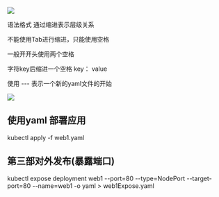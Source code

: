 ![](https://img2020.cnblogs.com/blog/1526344/202101/1526344-20210118143942091-1641998139.png)

语法格式
通过缩进表示层级关系

不能使用Tab进行缩进，只能使用空格

一般开开头使用两个空格

字符key后缩进一个空格 key： value

使用 --- 表示一个新的yaml文件的开始


![](https://img2020.cnblogs.com/blog/1526344/202101/1526344-20210127181041619-929493713.png)

## 使用yaml 部署应用

kubectl apply -f web1.yaml


## 第三部对外发布(暴露端口)

kubectl expose deployment web1 --port=80 --type=NodePort --target-port=80 --name=web1 -o yaml > web1Expose.yaml